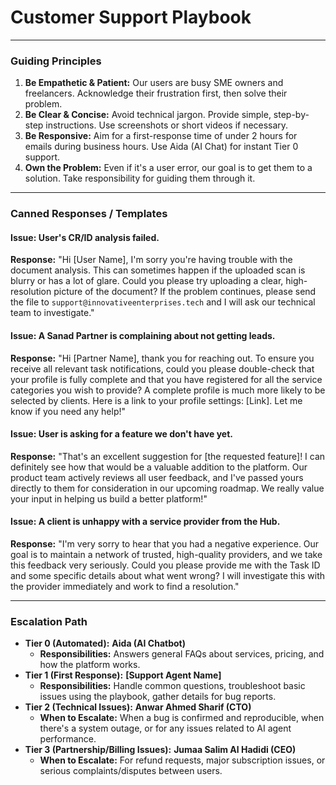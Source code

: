 # Customer Support Playbook

---

### Guiding Principles
1.  **Be Empathetic & Patient:** Our users are busy SME owners and freelancers. Acknowledge their frustration first, then solve their problem.
2.  **Be Clear & Concise:** Avoid technical jargon. Provide simple, step-by-step instructions. Use screenshots or short videos if necessary.
3.  **Be Responsive:** Aim for a first-response time of under 2 hours for emails during business hours. Use Aida (AI Chat) for instant Tier 0 support.
4.  **Own the Problem:** Even if it's a user error, our goal is to get them to a solution. Take responsibility for guiding them through it.

---

### Canned Responses / Templates

#### **Issue: User's CR/ID analysis failed.**
**Response:**
"Hi [User Name], I'm sorry you're having trouble with the document analysis. This can sometimes happen if the uploaded scan is blurry or has a lot of glare. Could you please try uploading a clear, high-resolution picture of the document? If the problem continues, please send the file to `support@innovativeenterprises.tech` and I will ask our technical team to investigate."

#### **Issue: A Sanad Partner is complaining about not getting leads.**
**Response:**
"Hi [Partner Name], thank you for reaching out. To ensure you receive all relevant task notifications, could you please double-check that your profile is fully complete and that you have registered for all the service categories you wish to provide? A complete profile is much more likely to be selected by clients. Here is a link to your profile settings: [Link]. Let me know if you need any help!"

#### **Issue: User is asking for a feature we don't have yet.**
**Response:**
"That's an excellent suggestion for [the requested feature]! I can definitely see how that would be a valuable addition to the platform. Our product team actively reviews all user feedback, and I've passed yours directly to them for consideration in our upcoming roadmap. We really value your input in helping us build a better platform!"

#### **Issue: A client is unhappy with a service provider from the Hub.**
**Response:**
"I'm very sorry to hear that you had a negative experience. Our goal is to maintain a network of trusted, high-quality providers, and we take this feedback very seriously. Could you please provide me with the Task ID and some specific details about what went wrong? I will investigate this with the provider immediately and work to find a resolution."

---

### Escalation Path
- **Tier 0 (Automated):** **Aida (AI Chatbot)**
  - **Responsibilities:** Answers general FAQs about services, pricing, and how the platform works.
- **Tier 1 (First Response):** **[Support Agent Name]**
  - **Responsibilities:** Handle common questions, troubleshoot basic issues using the playbook, gather details for bug reports.
- **Tier 2 (Technical Issues):** **Anwar Ahmed Sharif (CTO)**
  - **When to Escalate:** When a bug is confirmed and reproducible, when there's a system outage, or for any issues related to AI agent performance.
- **Tier 3 (Partnership/Billing Issues):** **Jumaa Salim Al Hadidi (CEO)**
  - **When to Escalate:** For refund requests, major subscription issues, or serious complaints/disputes between users.

    